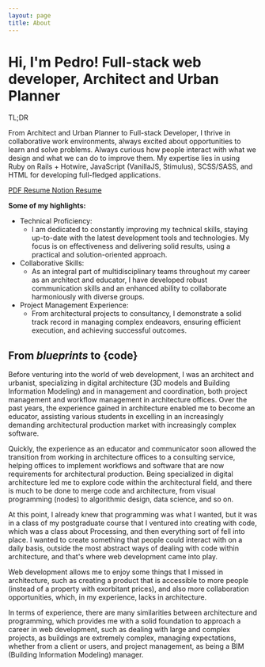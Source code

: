 ```yaml
---
layout: page
title: About
---
```


<h1 class="d-flex row fs-1">
  <span class="mb-3">Hi, I'm <span class="orange">Pedro!</span> </span>
  <span class="pink fs-3">Full-stack web developer,</span>
  <span class="pink fs-3">Architect and Urban Planner</span>
</h1>

<div class="line-break"></div>

<p class="fw-bold orange fs-3">TL;DR</p>
<p class="fs-18">
  From Architect and Urban Planner to Full-stack Developer, I thrive in collaborative work environments, always excited about opportunities to learn and solve problems. Always curious how people interact with what we design and what we can do to improve them. My expertise lies in using Ruby on Rails + Hotwire, JavaScript (VanillaJS, Stimulus), SCSS/SASS, and HTML for developing full-fledged applications.
</p>

<div class="d-flex ">
  <a class="btn-main" href="https://1drv.ms/b/s!AikTJ5jzHHqPqahXQxl_nHizzJgoIA?e=uQfjaF" target="_blank" data-action="mouseover->move-element#getHref mouseout->move-element#resetHref">
    PDF Resume
  </a>
  <a class="btn-main" href="https://pedro-hga.notion.site/Pedro-Henrique-5edc6e62d23945f38b28a32d4f5e3997" target="_blank" data-action="mouseover->move-element#getHref mouseout->move-element#resetHref">
    Notion Resume
  </a>
</div>

<div class="line-break"></div>

<span class="fs-5 orange"> **Some of my highlights:** </span>
- <span class="orange">Technical Proficiency:</span>
  - I am dedicated to constantly improving my technical skills, staying up-to-date with the latest development tools and technologies. My focus is on effectiveness and delivering solid results, using a practical and solution-oriented approach.
- <span class="orange">Collaborative Skills:</span>
  - As an integral part of multidisciplinary teams throughout my career as an architect and educator, I have developed robust communication skills and an enhanced ability to collaborate harmoniously with diverse groups.
- <span class="orange">Project Management Experience:</span>
  - From architectural projects to consultancy, I demonstrate a solid track record in managing complex endeavors, ensuring efficient execution, and achieving successful outcomes.

<div class="line-break"></div>

## From <span class="blue"><em>blueprints</em></span> to <span class="red mono">{code}</span>

Before venturing into the world of web development, I was an architect and urbanist, specializing in digital architecture (3D models and Building Information Modeling) and in management and coordination, both project management and workflow management in architecture offices. Over the past years, the experience gained in architecture enabled me to become an educator, assisting various students in excelling in an increasingly demanding architectural production market with increasingly complex software.

Quickly, the experience as an educator and communicator soon allowed the transition from working in architecture offices to a consulting service, helping offices to implement workflows and software that are now requirements for architectural production. Being specialized in digital architecture led me to explore code within the architectural field, and there is much to be done to merge code and architecture, from visual programming (nodes) to algorithmic design, data science, and so on.

At this point, I already knew that programming was what I wanted, but it was in a class of my postgraduate course that I ventured into creating with code, which was a class about Processing, and then everything sort of fell into place. I wanted to create something that people could interact with on a daily basis, outside the most abstract ways of dealing with code within architecture, and that's where web development came into play.

Web development allows me to enjoy some things that I missed in architecture, such as creating a product that is accessible to more people (instead of a property with exorbitant prices), and also more collaboration opportunities, which, in my experience, lacks in architecture.

In terms of experience, there are many similarities between architecture and programming, which provides me with a solid foundation to approach a career in web development, such as dealing with large and complex projects, as buildings are extremely complex, managing expectations, whether from a client or users, and project management, as being a BIM (Building Information Modeling) manager.
